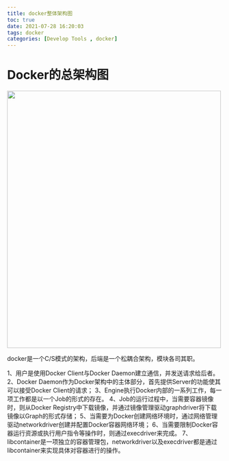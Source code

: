 ```yaml
---
title: docker整体架构图
toc: true
date: 2021-07-28 16:20:03
tags: docker
categories: [Develop Tools , docker]
---
```

# Docker的总架构图 
<img src='https://cdn.zsite.com/data/upload/d/docker/202104/f_e2031050ce83ec39ca6574875e047811.png' width=500 height=600>

docker是一个C/S模式的架构，后端是一个松耦合架构，模块各司其职。

1、用户是使用Docker Client与Docker Daemon建立通信，并发送请求给后者。
2、Docker Daemon作为Docker架构中的主体部分，首先提供Server的功能使其可以接受Docker Client的请求；
3、Engine执行Docker内部的一系列工作，每一项工作都是以一个Job的形式的存在。
4、Job的运行过程中，当需要容器镜像时，则从Docker Registry中下载镜像，并通过镜像管理驱动graphdriver将下载镜像以Graph的形式存储；
5、当需要为Docker创建网络环境时，通过网络管理驱动networkdriver创建并配置Docker容器网络环境；
6、当需要限制Docker容器运行资源或执行用户指令等操作时，则通过execdriver来完成。
7、libcontainer是一项独立的容器管理包，networkdriver以及execdriver都是通过libcontainer来实现具体对容器进行的操作。
